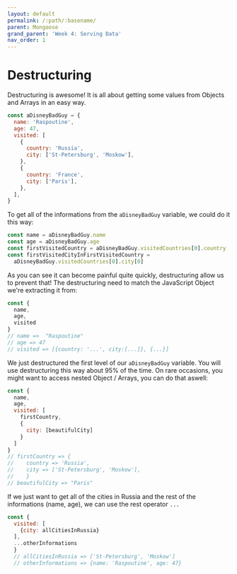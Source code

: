 ```yaml
---
layout: default
permalink: /:path/:basename/
parent: Mongoose
grand_parent: 'Week 4: Serving Data'
nav_order: 1
---
```


# Destructuring

Destructuring is awesome!
It is all about getting some values from Objects and Arrays in an easy way.

```js
const aDisneyBadGuy = {
  name: 'Raspoutine',
  age: 47,
  visited: [
    {
      country: 'Russia',
      city: ['St-Petersburg', 'Moskow'],
    },
    {
      country: 'France',
      city: ['Paris'],
    },
  ],
}
```

To get all of the informations from the `aDisneyBadGuy` variable, we could do it this way:

```js
const name = aDisneyBadGuy.name
const age = aDisneyBadGuy.age
const firstVisitedCountry = aDisneyBadGuy.visitedCountries[0].country
const firstVisitedCityInFirstVisitedCountry =
  aDisneyBadGuy.visitedCountries[0].city[0]
```

As you can see it can become painful quite quickly, destructuring allow us to prevent that!
The destructuring need to match the JavaScript Object we're extracting it from:

```js
const {
  name,
  age,
  visited
}
// name =>  "Raspoutine"
// age => 47
// visited => [{country: '...', city:[...]}, {...}]
```

We just destructured the first level of our `aDisneyBadGuy` variable. You will use destructuring this way about 95% of the time.
On rare occasions, you might want to access nested Object / Arrays, you can do that aswell:

```js
const {
  name,
  age,
  visited: [
    firstCountry,
    {
      city: [beautifulCity]
    }
  ]
}
// firstCountry => {
//    country => 'Russia',
//    city => ['St-Petersburg', 'Moskow'],
//    }
// beautifulCity => "Paris"
```

If we just want to get all of the cities in Russia and the rest of the informations (name, age), we can use the rest operator `...`

```js
const {
  visited: [
    {city: allCitiesInRussia}
  ],
  ...otherInformations
  }
  // allCitiesInRussia => ['St-Petersburg', 'Moskow']
  // otherInformations => {name: 'Raspoutine', age: 47}
```
